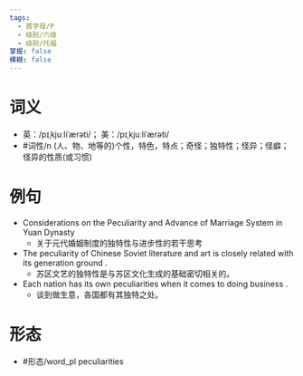 ```yaml
---
tags:
  - 首字母/P
  - 级别/六级
  - 级别/托福
掌握: false
模糊: false
---
```

# 词义
- 英：/pɪˌkjuːliˈærəti/； 美：/pɪˌkjuːliˈærəti/
- #词性/n  (人、物、地等的)个性，特色，特点；奇怪；独特性；怪异；怪癖；怪异的性质(或习惯)
# 例句
- Considerations on the Peculiarity and Advance of Marriage System in Yuan Dynasty
	- 关于元代婚姻制度的独特性与进步性的若干思考
- The peculiarity of Chinese Soviet literature and art is closely related with its generation ground .
	- 苏区文艺的独特性是与苏区文化生成的基础密切相关的。
- Each nation has its own peculiarities when it comes to doing business .
	- 谈到做生意，各国都有其独特之处。
# 形态
- #形态/word_pl peculiarities
